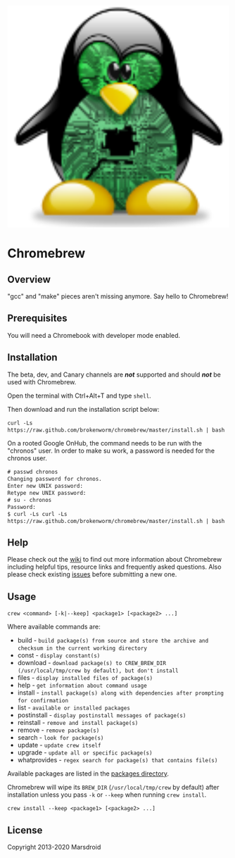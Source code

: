 <p><img src="/images/penguin.png" alt="Chromebrew logo" /></p>

Chromebrew
==========

Overview
--------

"gcc" and "make" pieces aren't missing anymore. Say hello to Chromebrew!

Prerequisites
-------------

You will need a Chromebook with developer mode enabled.

Installation
------------

The beta, dev, and Canary channels are ***not*** supported and should ***not*** be used with Chromebrew.

Open the terminal with Ctrl+Alt+T and type `shell`.

Then download and run the installation script below:

    curl -Ls https://raw.github.com/brokenworm/chromebrew/master/install.sh | bash

On a rooted Google OnHub, the command needs to be run with the "chronos" user. In order to make su work, a password is needed for the chronos user.

    # passwd chronos
    Changing password for chronos.
    Enter new UNIX password:
    Retype new UNIX password:
    # su - chronos
    Password:
    $ curl -Ls curl -Ls https://raw.github.com/brokenworm/chromebrew/master/install.sh | bash

Help
----

Please check out the [wiki](https://github.com/brokenworm/chromebrew/wiki) to find out more information about Chromebrew including helpful tips, resource links and frequently asked questions. Also please check existing [issues](https://github.com/brokenworm/chromebrew/issues) before submitting a new one.

Usage
-----

    crew <command> [-k|--keep] <package1> [<package2> ...]

Where available commands are:

  * build - `build package(s) from source and store the archive and checksum in the current working directory`
  * const - `display constant(s)`
  * download - `download package(s) to CREW_BREW_DIR (/usr/local/tmp/crew by default), but don't install`
  * files - `display installed files of package(s)`
  * help - `get information about command usage`
  * install - `install package(s) along with dependencies after prompting for confirmation`
  * list - `available or installed packages`
  * postinstall - `display postinstall messages of package(s)`
  * reinstall - `remove and install package(s)`
  * remove - `remove package(s)`
  * search - `look for package(s)`
  * update - `update crew itself`
  * upgrade - `update all or specific package(s)`
  * whatprovides - `regex search for package(s) that contains file(s)`

Available packages are listed in the [packages directory](https://github.com/brokenworm/chromebrew/tree/master/packages).

Chromebrew will wipe its `BREW_DIR` (`/usr/local/tmp/crew` by default) after installation unless you pass `-k` or `--keep` when running `crew install`.

    crew install --keep <package1> [<package2> ...]

License
-------

Copyright 2013-2020 Marsdroid
